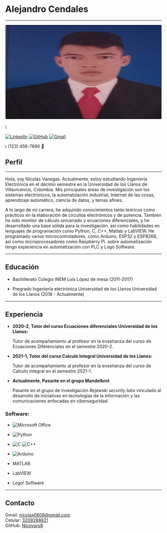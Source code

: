 # Alejandro Cendales
---

<p align="center">
  <img src="FOTO.jpeg" alt="" width="500" height="300" style="border: 1px solid black;">
</p>

\

[![LinkedIn](https://img.shields.io/badge/linkedin-%230077B5.svg?style=for-the-badge&logo=linkedin&logoColor=white)](https://www.linkedin.com/in/alejandro-cendales-144271228/ "Linkedin profile")
[![GitHub](https://img.shields.io/badge/github-%23121011.svg?style=for-the-badge&logo=github&logoColor=white)](https://github.com/Alcenv "Github profile")
[![Gmail](https://img.shields.io/badge/Gmail-D14836?style=for-the-badge&logo=gmail&logoColor=white)](omalejo221@gmail.com "Gmail profile")

📞 (123) 456-7890
 :iphone:

## Perfil

---


Hola, soy Nicolás Vanegas. Actualmente, estoy estudiando Ingeniería Electrónica en el décimo semestre en la Universidad de los Llanos de Villavicencio, Colombia. Mis principales áreas de investigación son los sistemas electrónicos, la automatización industrial, Internet de las cosas, aprendizaje automático, ciencia de datos, y temas afines. 

A lo largo de mi carrera, he adquirido conocimientos tanto teóricos como prácticos en la elaboración de circuitos electrónicos y de potencia. También he sido monitor de cálculo univariado y ecuaciones diferenciales, y he desarrollado una base sólida para la investigación, así como habilidades en lenguajes de programación como Python, C, C++, Matlab y LabVIEW. He programado varios microcontroladores, como Arduino, ESP32 y ESP8266, así como microprocesadores como Raspberry Pi. sobre automatización tengo experiencia en automatización con PLC y Logo Software.

---
## Educación

 - Bachillerato Colegio INEM Luis López de mesa (2011-2017)

 - Pregrado Ingeniería electrónica Universidad de los Llanos Universidad de los Llanos (2018 - Actualmente)

---
## Experiencia

 - **2020-2, Tutor del curso Ecuaciones diferenciales
Universidad de los Llanos:** 

   Tutor de acompañamiento al profesor en la enseñanza del curso de Ecuaciones Diferenciales en el semestre 2020-2.

- **2021-1, Tutor del curso Calculo Integral
Universidad de los Llanos:** 

   Tutor de acompañamiento al profesor en la enseñanza del curso de Calculo integral en el semestre 2021-1.

- **Actualmente, Pasante en el grupo Mandelbrot**

    Pasante en el grupo de investigación *Rejewski security labs* vinculado al desarrollo de iniciativas en tecnologías de la información y las comunicaciones enfocadas en ciberseguridad



### **Software:**
- ![Microsoft Office](https://img.shields.io/badge/Microsoft_Office-D83B01?style=for-the-badge&logo=microsoft-office&logoColor=white)  
- ![Python](https://img.shields.io/badge/python-3670A0?style=for-the-badge&logo=python&logoColor=ffdd54)
- 	![C](https://img.shields.io/badge/c-%2300599C.svg?style=for-the-badge&logo=c&logoColor=white) ![C++](https://img.shields.io/badge/c++-%2300599C.svg?style=for-the-badge&logo=c%2B%2B&logoColor=white)
- ![Arduino](https://img.shields.io/badge/-Arduino-00979D?style=for-the-badge&logo=Arduino&logoColor=white)

- MATLAB
- LabVIEW
- Logo! Software  

---
## Contacto


   Gmail:     [nicolax0608@gmail.com](https://mail.google.com/mail/u/0/#inbox?compose=GTvVlcSHwQhSMNSWGRtZZPRCvDwvpXVLrfSvKlpMCdsVbTFbmcDLslScMJLNCWGHHFhgtRQGZWVrS "mail") 
   \
   Celular:      [3209288821](https://api.whatsapp.com/send?phone=573209288821  "Telephone or Whatsapp")           
   GitHub:      [Nicovaro8](https://github.com/Nicovaro8 "Github profile")              
    
